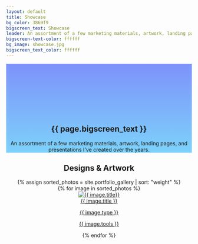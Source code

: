 ```yaml
---
layout: default
title: Showcase
bg_color: 3869f9
bigscreen_text: Showcase
leader: An assortment of a few marketing materials, artwork, landing pages, and presentations I've created over the years.
bigscreen-text-color: ffffff
bg_image: showcase.jpg
bigscreen_text_color: ffffff
---
```

<section class="bigscreen mediumpadding" style="padding-top: 135px; background-image: linear-gradient(
    rgba(56, 89, 249, 0.65),
    rgba(56, 186, 249, 0.65)
  ), url('/images/backgrounds/{{ page.bg_image }}');">
  <center>
  <div class="small-container-center">
    <h1 style="text-shadow: none;">{{ page.bigscreen_text }}</h1>
    <p style="color: #{{ page.bigscreen_text_color }}; text-align: center;">An assortment of a few marketing materials, artwork, landing pages, and presentations I've created over the years.</p>
  </div>
  </center>
</section>

<center>
  <div class="gallery-container">
    <h2>Designs & Artwork</h2>
      {% assign sorted_photos = site.portfolio_gallery | sort: "weight" %}
      <div class="photo-gallery">
        {% for image in sorted_photos %}
          <div class="cell">
          <a href="{{ image.link }}" target="_blank">
            <img src="{{ image.image_path }}" alt="{{ image.title}}" class="responsive-image">
            <div class="overlay">
              <div class="overlaytext">{{ image.title }}
              <p>{{ image.type }}</p>
              <p style="font-size:14px;">{{ image.tools }}</p></div>
            </div>
            </a>
          </div>
        {% endfor %}
      </div>
  </div>
